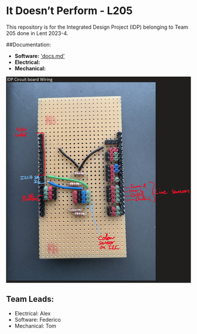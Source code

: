 #  It Doesn’t Perform - L205
This repository is for the Integrated Design Project (IDP) belonging to Team 205 done in Lent 2023-4. 

##Documentation:
- **Software:** ['docs.md'](docs.md)
- **Electrical:**
- **Mechanical:**


![Circuit Diagram](CircuitBoardWiring.png)

## Team Leads:
- Electrical: Alex
- Software: Federico
- Mechanical: Tom



